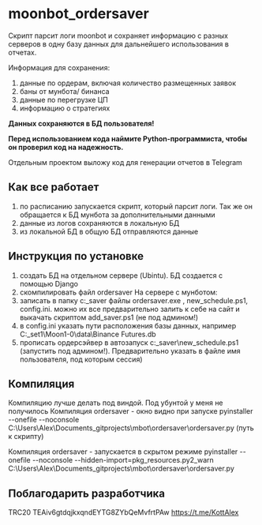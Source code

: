 # moonbot_ordersaver
Скрипт парсит логи moonbot и сохраняет информацию с разных серверов в одну базу данных для дальнейшего использования в отчетах.

Информация для сохранения:
1. данные по ордерам, включая количество размещенных заявок
2. баны от мунбота/ бинанса
3. данные по перегрузке ЦП
4. информацию о стратегиях


**Данных сохраняются в БД пользователя!**

**Перед использованием кода наймите Python-программиста, чтобы он проверил код на надежность.**


Отдельным проектом выложу код для генерации отчетов в Telegram

## Как все работает
1. по расписанию запускается скрипт, который парсит логи. Так же он обращается к БД мунбота за дополнительными данными
2. данные из логов сохраняются в локальную БД
3. из локальной БД в общую БД отправляются данные

## Инструкция по установке
1. создать БД на отдельном сервере (Ubintu). БД создается с помощью Django
2. скомпилировать файл ordersaver
На сервере с мунботом:
3. записать в папку c:\_saver файлы ordersaver.exe , new_schedule.ps1, config.ini. можно их все предварительно залить к себе на сайт и выкачать скриптом add_saver.ps1 (не под админом!)
4. в config.ini указать пути расположения базы данных, например C:\_set1\Moon1-0\data\Binance Futures.db
5. прописать ордерсэйвер в автозапуск
c:\_saver\new_schedule.ps1 (запустить под админом!). Предварительно указать в файле имя пользователя, под которым сессия)

## Компиляция
Компиляцию лучше делать под виндой. Под убунтой у меня не получилось
Компиляция ordersaver - окно видно при запуске
pyinstaller --onefile --noconsole C:\Users\Alex\Documents\_gitprojects\mbot\ordersaver\ordersaver.py (путь к скрипту)

Компиляция ordersaver - запускается в скрытом режиме
pyinstaller --onefile --noconsole --hidden-import=pkg_resources.py2_warn C:\Users\Alex\Documents\_gitprojects\mbot\ordersaver\ordersaver.py

## Поблагодарить разработчика
TRC20 TEAiv6gtdqjkxqndEYTG8ZYbQeMvfrtPAw
https://t.me/KottAlex
